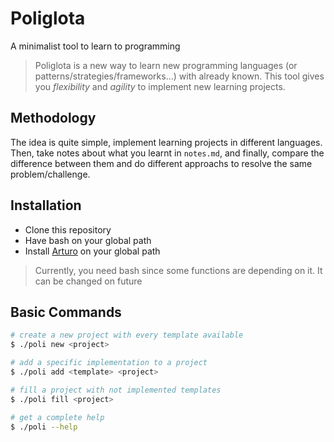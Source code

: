 # Poliglota

A minimalist tool to learn to programming

> Poliglota is a new way to learn new programming languages
> (or patterns/strategies/frameworks...) with already known.
> This tool gives you *flexibility* and *agility*
> to implement new learning projects.

## Methodology
The idea is quite simple,
implement learning projects in different languages.
Then, take notes about what you learnt in `notes.md`,
and finally, compare the difference between them
and do different approachs to resolve the same problem/challenge.

## Installation
- Clone this repository
- Have bash on your global path
- Install [Arturo](https://github.com/arturo-lang/arturo#installation)
on your global path

> Currently, you need bash since some functions are depending on it.
> It can be changed on future

## Basic Commands

```bash
# create a new project with every template available
$ ./poli new <project>

# add a specific implementation to a project
$ ./poli add <template> <project>

# fill a project with not implemented templates
$ ./poli fill <project>

# get a complete help
$ ./poli --help
```
